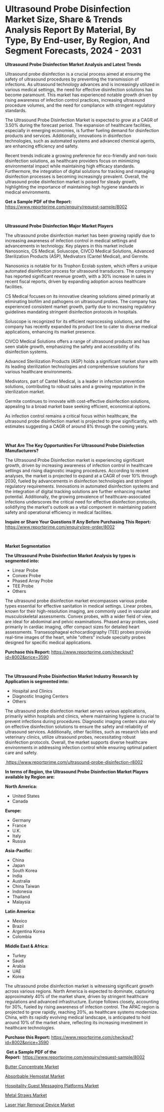 <p><h1>Ultrasound Probe Disinfection Market Size, Share & Trends Analysis Report By Material, By Type, By End-user, By Region, And Segment Forecasts, 2024 - 2031</h1></p><p><strong>Ultrasound Probe Disinfection Market Analysis and Latest Trends</strong></p>
<p><p>Ultrasound probe disinfection is a crucial process aimed at ensuring the safety of ultrasound procedures by preventing the transmission of infections. As ultrasound technology advances and is increasingly utilized in various medical settings, the need for effective disinfection solutions has become paramount. This market has experienced notable growth driven by rising awareness of infection control practices, increasing ultrasound procedure volumes, and the need for compliance with stringent regulatory standards.</p><p>The Ultrasound Probe Disinfection Market is expected to grow at a CAGR of 3.50% during the forecast period. The expansion of healthcare facilities, especially in emerging economies, is further fueling demand for disinfection products and services. Additionally, innovations in disinfection technologies, such as automated systems and advanced chemical agents, are enhancing efficiency and safety. </p><p>Recent trends indicate a growing preference for eco-friendly and non-toxic disinfection solutions, as healthcare providers focus on minimizing environmental impact while maintaining high efficacy standards. Furthermore, the integration of digital solutions for tracking and managing disinfection processes is becoming increasingly prevalent. Overall, the ultrasound probe disinfection market is poised for steady growth, highlighting the importance of maintaining high hygiene standards in medical environments.</p></p>
<p><strong>Get a Sample PDF of the Report:&nbsp;</strong> <a href="https://www.reportprime.com/enquiry/request-sample/8002?utm_campaign=123&utm_medium=2&utm_source=Github&utm_content=ia&utm_term=26112024&utm_id=ultrasound-probe-disinfection">https://www.reportprime.com/enquiry/request-sample/8002</a></p>
<p>&nbsp;</p>
<p><strong>Ultrasound Probe Disinfection Major Market Players</strong></p>
<p><p>The ultrasound probe disinfection market has been growing rapidly due to increasing awareness of infection control in medical settings and advancements in technology. Key players in this market include Nanosonics, CS Medical, Soluscope, CIVCO Medical Solutions, Advanced Sterilization Products (ASP), Medivators (Cantel Medical), and Germite.</p><p>Nanosonics is notable for its Trophon Ecolab system, which offers a unique automated disinfection process for ultrasound transducers. The company has reported significant revenue growth, with a 30% increase in sales in recent fiscal reports, driven by expanding adoption across healthcare facilities. </p><p>CS Medical focuses on its innovative cleaning solutions aimed primarily at eliminating biofilm and pathogens on ultrasound probes. The company has experienced consistent market growth, partly due to increasing regulatory guidelines mandating stringent disinfection protocols in hospitals.</p><p>Soluscope is recognized for its efficient reprocessing solutions, and the company has recently expanded its product line to cater to diverse medical applications, enhancing its market presence. </p><p>CIVCO Medical Solutions offers a range of ultrasound products and has seen stable growth, emphasizing the safety and accessibility of its disinfection systems. </p><p>Advanced Sterilization Products (ASP) holds a significant market share with its leading sterilization technologies and comprehensive solutions for various healthcare environments. </p><p>Medivators, part of Cantel Medical, is a leader in infection prevention solutions, contributing to robust sales and a growing reputation in the sterilization market.</p><p>Germite continues to innovate with cost-effective disinfection solutions, appealing to a broad market base seeking efficient, economical options.</p><p>As infection control remains a critical focus within healthcare, the ultrasound probe disinfection market is projected to grow significantly, with estimates suggesting a CAGR of around 8% through the coming years.</p></p>
<p>&nbsp;</p>
<p><strong>What Are The Key Opportunities For Ultrasound Probe Disinfection Manufacturers?</strong></p>
<p><p>The Ultrasound Probe Disinfection market is experiencing significant growth, driven by increasing awareness of infection control in healthcare settings and rising diagnostic imaging procedures. According to recent analyses, the market is projected to expand at a CAGR of over 10% through 2030, fueled by advancements in disinfection technologies and stringent regulatory requirements. Innovations in automated disinfection systems and the integration of digital tracking solutions are further enhancing market potential. Additionally, the growing prevalence of healthcare-associated infections underscores the critical need for effective disinfection protocols, solidifying the market's outlook as a vital component in maintaining patient safety and operational efficiency in medical facilities.</p></p>
<p><strong>Inquire or Share Your Questions If Any Before Purchasing This Report:</strong> <a href="https://www.reportprime.com/enquiry/pre-order/8002?utm_campaign=123&utm_medium=2&utm_source=Github&utm_content=ia&utm_term=26112024&utm_id=ultrasound-probe-disinfection">https://www.reportprime.com/enquiry/pre-order/8002</a></p>
<p>&nbsp;</p>
<p><strong>Market Segmentation</strong></p>
<p><strong>The Ultrasound Probe Disinfection Market Analysis by types is segmented into:</strong></p>
<p><ul><li>Linear Probe</li><li>Convex Probe</li><li>Phased Array Probe</li><li>TEE Probe</li><li>Others</li></ul></p>
<p><p>The ultrasound probe disinfection market encompasses various probe types essential for effective sanitation in medical settings. Linear probes, known for their high-resolution imaging, are commonly used in vascular and musculoskeletal assessments. Convex probes, with a wider field of view, are ideal for abdominal and pelvic examinations. Phased array probes, used primarily in cardiac imaging, offer compact sizes for detailed heart assessments. Transesophageal echocardiography (TEE) probes provide real-time images of the heart, while "others" include specialty probes designed for specific medical applications.</p></p>
<p><strong>Purchase this Report:&nbsp;</strong><a href="https://www.reportprime.com/checkout?id=8002&price=3590&utm_campaign=123&utm_medium=2&utm_source=Github&utm_content=ia&utm_term=26112024&utm_id=ultrasound-probe-disinfection">https://www.reportprime.com/checkout?id=8002&price=3590</a></p>
<p>&nbsp;</p>
<p><strong>The Ultrasound Probe Disinfection Market Industry Research by Application is segmented into:</strong></p>
<p><ul><li>Hospital and Clinics</li><li>Diagnostic Imaging Centers</li><li>Others</li></ul></p>
<p><p>The ultrasound probe disinfection market serves various applications, primarily within hospitals and clinics, where maintaining hygiene is crucial to prevent infections during procedures. Diagnostic imaging centers also rely on effective disinfection solutions to ensure the safety and reliability of ultrasound services. Additionally, other facilities, such as research labs and veterinary clinics, utilize ultrasound probes, necessitating robust disinfection protocols. Overall, the market supports diverse healthcare environments in addressing infection control while ensuring optimal patient care and safety.</p></p>
<p><a href="https://www.reportprime.com/ultrasound-probe-disinfection-r8002?utm_campaign=123&utm_medium=2&utm_source=Github&utm_content=ia&utm_term=26112024&utm_id=ultrasound-probe-disinfection">&nbsp;https://www.reportprime.com/ultrasound-probe-disinfection-r8002</a></p>
<p><strong>In terms of Region, the Ultrasound Probe Disinfection Market Players available by Region are:</strong></p>
<p>
    <p> <strong> North America: </strong>
        <ul>
            <li>United States</li>
            <li>Canada</li>
        </ul>
        </p> 
    <p> <strong> Europe: </strong>
        <ul>
            <li>Germany</li>
            <li>France</li>
            <li>U.K.</li>
            <li>Italy</li>
            <li>Russia</li>
        </ul>
        </p> 
    <p> <strong> Asia-Pacific: </strong>
        <ul>
            <li>China</li>
            <li>Japan</li>
            <li>South Korea</li>
            <li>India</li>
            <li>Australia</li>
            <li>China Taiwan</li>
            <li>Indonesia</li>
            <li>Thailand</li>
            <li>Malaysia</li>
        </ul>
        </p> 
    <p> <strong> Latin America: </strong>
        <ul>
            <li>Mexico</li>
            <li>Brazil</li>
            <li>Argentina Korea</li>
            <li>Colombia</li>
        </ul>
        </p> 
    <p> <strong> Middle East & Africa: </strong>
        <ul>
            <li>Turkey</li>
            <li>Saudi</li>
            <li>Arabia</li>
            <li>UAE</li>
            <li>Korea</li>
        </ul>
    </p>
    </p>
<p><p>The ultrasound probe disinfection market is witnessing significant growth across various regions. North America is expected to dominate, capturing approximately 40% of the market share, driven by stringent healthcare regulations and advanced infrastructure. Europe follows closely, accounting for 30%, fueled by rising awareness of infection control. The APAC region is projected to grow rapidly, reaching 20%, as healthcare systems modernize. China, with its rapidly evolving medical landscape, is anticipated to hold around 10% of the market share, reflecting its increasing investment in healthcare technologies.</p></p>
<p><strong>Purchase this Report: </strong><a href="https://www.reportprime.com/checkout?id=8002&price=3590&utm_campaign=123&utm_medium=2&utm_source=Github&utm_content=ia&utm_term=26112024&utm_id=ultrasound-probe-disinfection">https://www.reportprime.com/checkout?id=8002&price=3590</a></p>
<p>&nbsp;<strong>Get a Sample PDF of the Report:&nbsp;&nbsp;</strong><a href="https://www.reportprime.com/enquiry/request-sample/8002?utm_campaign=123&utm_medium=2&utm_source=Github&utm_content=ia&utm_term=26112024&utm_id=ultrasound-probe-disinfection">https://www.reportprime.com/enquiry/request-sample/8002</a></p>
<p><strong></strong></p>
<p><p><a href="https://www.linkedin.com/pulse/butter-concentrate-market-size-growing-cagr-8-from-2024-2031-ld5pe?utm_campaign=123&utm_medium=2&utm_source=Github&utm_content=ia&utm_term=26112024&utm_id=ultrasound-probe-disinfection">Butter Concentrate Market</a></p><p><a href="https://github.com/luckyshygirl/Market-Research-Report-List-6/blob/main/absorbable-hemostat-market.md?utm_campaign=123&utm_medium=2&utm_source=Github&utm_content=ia&utm_term=26112024&utm_id=ultrasound-probe-disinfection">Absorbable Hemostat Market</a></p><p><a href="https://issuu.com/reportprime-2/docs/hospitality-guest-messaging-platfor_e8d9d6f027cb64?utm_campaign=123&utm_medium=2&utm_source=Github&utm_content=ia&utm_term=26112024&utm_id=ultrasound-probe-disinfection">Hospitality Guest Messaging Platforms Market</a></p><p><a href="https://www.linkedin.com/pulse/metal-straws-market-trends-growth-outlook-2024-2031-burst-market-incve?utm_campaign=123&utm_medium=2&utm_source=Github&utm_content=ia&utm_term=26112024&utm_id=ultrasound-probe-disinfection">Metal Straws Market</a></p><p><a href="https://github.com/petbigbeepjn/Market-Research-Report-List-1/blob/main/laser-hair-removal-device-market.md?utm_campaign=123&utm_medium=2&utm_source=Github&utm_content=ia&utm_term=26112024&utm_id=ultrasound-probe-disinfection">Laser Hair Removal Device Market</a></p></p>